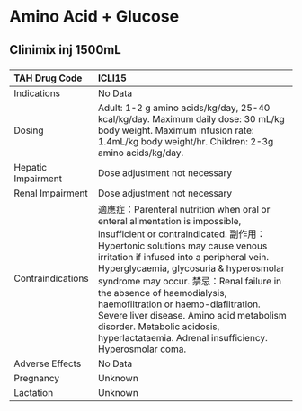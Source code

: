 # Amino Acid + Glucose

## Clinimix inj 1500mL

##### 

| TAH Drug Code      | ICLI15                                                                                                                                                                                                                                                                                                                                                                                                                                                                                                      |
|:-------------------|:------------------------------------------------------------------------------------------------------------------------------------------------------------------------------------------------------------------------------------------------------------------------------------------------------------------------------------------------------------------------------------------------------------------------------------------------------------------------------------------------------------|
| Indications        | No Data                                                                                                                                                                                                                                                                                                                                                                                                                                                                                                     |
| Dosing             | Adult: 1-2 g amino acids/kg/day, 25-40 kcal/kg/day. Maximum daily dose: 30 mL/kg body weight. Maximum infusion rate: 1.4mL/kg body weight/hr. Children: 2-3g amino acids/kg/day.                                                                                                                                                                                                                                                                                                                            |
| Hepatic Impairment | Dose adjustment not necessary                                                                                                                                                                                                                                                                                                                                                                                                                                                                               |
| Renal Impairment   | Dose adjustment not necessary                                                                                                                                                                                                                                                                                                                                                                                                                                                                               |
| Contraindications  | 適應症：Parenteral nutrition when oral or enteral alimentation is impossible, insufficient or contraindicated. 副作用：Hypertonic solutions may cause venous irritation if infused into a peripheral vein. Hyperglycaemia, glycosuria & hyperosmolar syndrome may occur. 禁忌：Renal failure in the absence of haemodialysis, haemofiltration or haemo-diafiltration. Severe liver disease. Amino acid metabolism disorder. Metabolic acidosis, hyperlactataemia. Adrenal insufficiency. Hyperosmolar coma. |
| Adverse Effects    | No Data                                                                                                                                                                                                                                                                                                                                                                                                                                                                                                     |
| Pregnancy          | Unknown                                                                                                                                                                                                                                                                                                                                                                                                                                                                                                     |
| Lactation          | Unknown                                                                                                                                                                                                                                                                                                                                                                                                                                                                                                     |

